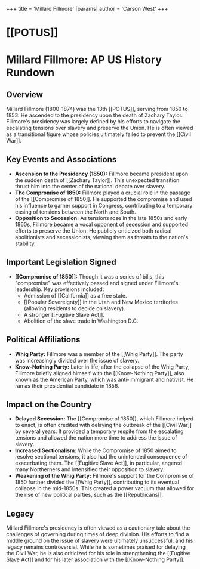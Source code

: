 +++
 title = 'Millard Fillmore'
[params]
	author = 'Carson West'
+++
# [[POTUS]]
# Millard Fillmore: AP US History Rundown
 
 ## Overview
 Millard Fillmore (1800-1874) was the 13th [[POTUS]], serving from 1850 to 1853. He ascended to the presidency upon the death of Zachary Taylor. Fillmore's presidency was largely defined by his efforts to navigate the escalating tensions over slavery and preserve the Union. He is often viewed as a transitional figure whose policies ultimately failed to prevent the [[Civil War]].
 
 ## Key Events and Associations
 *   **Ascension to the Presidency (1850):** Fillmore became president upon the sudden death of [[Zachary Taylor]]. This unexpected transition thrust him into the center of the national debate over slavery.
 *   **The Compromise of 1850:** Fillmore played a crucial role in the passage of the [[Compromise of 1850]]. He supported the compromise and used his influence to garner support in Congress, contributing to a temporary easing of tensions between the North and South.
 *   **Opposition to Secession:** As tensions rose in the late 1850s and early 1860s, Fillmore became a vocal opponent of secession and supported efforts to preserve the Union. He publicly criticized both radical abolitionists and secessionists, viewing them as threats to the nation's stability.
 
 ## Important Legislation Signed
 *   **[[Compromise of 1850]]:** Though it was a series of bills, this "compromise" was effectively passed and signed under Fillmore's leadership. Key provisions included:
     *   Admission of [[California]] as a free state.
     *   [[Popular Sovereignty]] in the Utah and New Mexico territories (allowing residents to decide on slavery).
     *   A stronger [[Fugitive Slave Act]].
     *   Abolition of the slave trade in Washington D.C.
 
 ## Political Affiliations
 *   **Whig Party:** Fillmore was a member of the [[Whig Party]]. The party was increasingly divided over the issue of slavery.
 *   **Know-Nothing Party:** Later in life, after the collapse of the Whig Party, Fillmore briefly aligned himself with the [[Know-Nothing Party]], also known as the American Party, which was anti-immigrant and nativist. He ran as their presidential candidate in 1856.
 
 ## Impact on the Country
 *   **Delayed Secession:** The [[Compromise of 1850]], which Fillmore helped to enact, is often credited with delaying the outbreak of the [[Civil War]] by several years. It provided a temporary respite from the escalating tensions and allowed the nation more time to address the issue of slavery.
 *   **Increased Sectionalism:** While the Compromise of 1850 aimed to resolve sectional tensions, it also had the unintended consequence of exacerbating them. The [[Fugitive Slave Act]], in particular, angered many Northerners and intensified their opposition to slavery.
 *   **Weakening of the Whig Party:** Fillmore's support for the Compromise of 1850 further divided the [[Whig Party]], contributing to its eventual collapse in the mid-1850s. This created a power vacuum that allowed for the rise of new political parties, such as the [[Republicans]].
 
 ## Legacy
 Millard Fillmore's presidency is often viewed as a cautionary tale about the challenges of governing during times of deep division. His efforts to find a middle ground on the issue of slavery were ultimately unsuccessful, and his legacy remains controversial. While he is sometimes praised for delaying the Civil War, he is also criticized for his role in strengthening the [[Fugitive Slave Act]] and for his later association with the [[Know-Nothing Party]].
